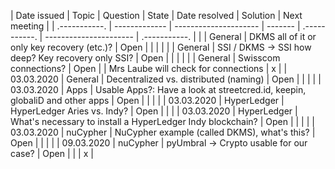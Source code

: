 | Date issued  | Topic | Question | State | Date resolved | Solution | Next meeting |
| .-----------. | ------------- | --------------------- | ------- | .-----------. | ---------------------- | .-----------. |
| | General | DKMS all of it or only key recovery (etc.)?  | Open | | | |
| | General | SSI / DKMS -> SSI how deep? Key recovery only SSI? | Open | | | |
| | General | Swisscom connections? | Open | | Mrs Laube will check for connections | x |
| 03.03.2020 | General | Decentralized vs. distributed (naming) | Open | | | |
| 03.03.2020 | Apps | Usable Apps?: Have a look at streetcred.id, keepin, globaliD and other apps | Open | | | |
| 03.03.2020 | HyperLedger | HyperLedger Aries vs. Indy? | Open | | |
| 03.03.2020 | HyperLedger | What's necessary to install a HyperLedger Indy blockchain? | Open | | | |
| 03.03.2020 | nuCypher | NuCypher example (called DKMS), what's this? | Open | | | |
| 09.03.2020 | nuCypher | pyUmbral -> Crypto usable for our case? | Open | | | x |
